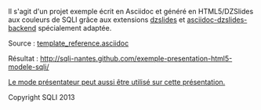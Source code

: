 Il s'agit d'un projet exemple écrit en Asciidoc et généré en HTML5/DZSlides aux couleurs de SQLI grâce aux extensions [dzslides](https://github.com/sqli-nantes/dzslides) et [asciidoc-dzslides-backend](https://github.com/sqli-nantes/asciidoc-dzslides-backend) spécialement adaptée.

Source : [template_reference.asciidoc](/sqli-nantes/exemple-presentation-html5-modele-sqli/blob/master/template_reference.asciidoc)

Résultat : http://sqli-nantes.github.com/exemple-presentation-html5-modele-sqli/

[Le mode présentateur peut aussi être utilisé sur cette présentation.](http://sqli-nantes.github.com/exemple-presentation-html5-modele-sqli/dzslides/shells/onstage.html#http://sqli-nantes.github.com/exemple-presentation-html5-modele-sqli/)

Copyright SQLI 2013